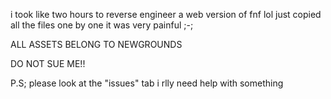 i took like two hours to reverse engineer a web version of fnf lol
just copied all the files one by one
it was very painful    ;-;


ALL ASSETS BELONG TO NEWGROUNDS

DO NOT SUE ME!!


P.S; please look at the "issues" tab i rlly need help with something
